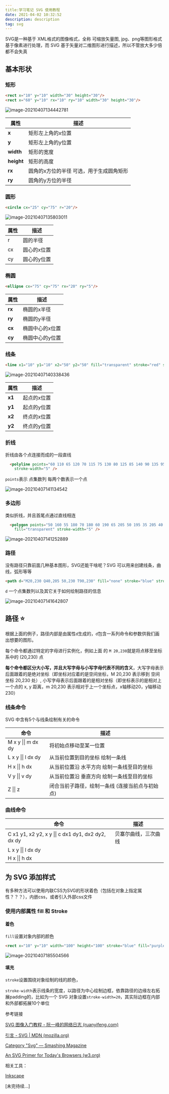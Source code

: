 ```yaml
---
title:学习笔记 SVG 使用教程
date: 2021-04-02 10:32:52
description: description
tag: svg
---
```


SVG是一种基于 XML格式的图像格式，全称 可缩放矢量图, jpg、png等图形格式基于像素进行处理，而 SVG 基于矢量对二维图形进行描述，所以不管放大多少倍都不会失真

## 基本形状

### 矩形

```html
<rect x="10" y="10" width="30" height="30"/>
<rect x="60" y="10" rx="10" ry="10" width="30" height="30"/>
```

![image-20210407134442781](http://img.massivejohn.com/image-20210407134442781.png)

| 属性       | 描述                                     |
| ---------- | ---------------------------------------- |
| **x**      | 矩形左上角的x位置                        |
| **y**      | 矩形左上角的y位置                        |
| **width**  | 矩形的宽度                               |
| **height** | 矩形的高度                               |
| **rx**     | 圆角的x方位的半径 可选，用于生成圆角矩形 |
| **ry**     | 圆角的y方位的半径                        |

### 圆形

```html
<circle cx="25" cy="75" r="20"/>
```

![image-20210407135803011](http://img.massivejohn.com/image-20210407135803011.png)

| 属性 | 描述        |
| ---- | ----------- |
| r    | 圆的半径    |
| cx   | 圆心的x位置 |
| cy   | 圆心的y位置 |

### 椭圆

```html
<ellipse cx="75" cy="75" rx="20" ry="5"/>
```

| 属性   | 描述            |
| ------ | --------------- |
| **rx** | 椭圆的x半径     |
| **ry** | 椭圆的y半径     |
| **cx** | 椭圆中心的x位置 |
| **cy** | 椭圆中心的y位置 |

### 线条

```html
<line x1="10" y1="10" x2="50" y2="50" fill="transparent" stroke="red" stroke-width="5" />
```

![image-20210407140338436](http://img.massivejohn.com/image-20210407140338436.png)

| 属性   | 描述        |
| ------ | ----------- |
| **x1** | 起点的x位置 |
| **y1** | 起点的y位置 |
| **x2** | 终点的x位置 |
| **y2** | 终点的y位置 |

### 折线

折线由各个点连接而成的一段直线

```html
  <polyline points="60 110 65 120 70 115 75 130 80 125 85 140 90 135 95 150 100 145" stroke="orange" fill="transparent"
    stroke-width="5" />
```

`points`表示 点集数列 每两个数表示一个点

![image-20210407141134542](http://img.massivejohn.com/image-20210407141134542.png)

### 多边形

类似折线，并且首尾点通过直线相连

```html
  <polygon points="50 160 55 180 70 180 60 190 65 205 50 195 35 205 40 190 30 180 45 180" stroke="green"
    fill="transparent" stroke-width="5" />
```

![image-20210407141252889](http://img.massivejohn.com/image-20210407141252889.png)

### 路径 

没有路径只靠前面几种基本图形，SVG还能干啥呢？SVG 可以用来创建线条，曲线，弧形等等

```html
<path d="M20,230 Q40,205 50,230 T90,230" fill="none" stroke="blue" stroke-width="5" />
```

`d` 一个点集数列以及其它关于如何绘制路径的信息

![image-20210407141642807](http://img.massivejohn.com/image-20210407141642807.png)

## 路径 ⭐️

根据上面的例子，路径内部是由属性`d`生成的，`d`包含一系列命令和参数供我们画出想要的图形。

每个命令都通过特定的字母进行实例化，例如上面 的 `M 20,230`就是将点移至坐标系中的 (20,230) 点

**每个命令都区分大小写，并且大写字母与小写字母代表不同的含义**，大写字母表示后面跟着的是绝对坐标（即坐标对应着的是空间坐标，M 20,230 表示移到 空间坐标 20,230 处）, 小写字母表示后面跟着的是相对坐标（即坐标表示的是相对上一个点的 x, y 距离，m 20,230 表示相对于上一个坐标点，x轴移动20，y轴移动230） 

### 线条命令

SVG 中含有5个与线条绘制有关的命令

| 命令                 | 描述                                            |
| -------------------- | ----------------------------------------------- |
| M x y \|\| m dx dy   | 将初始点移动至某一位置                          |
| L x y  \|\|  l dx dy | 从当前位置到目的坐标 绘制一条线                 |
| H x  \|\|  h dx      | 从当前位置沿 水平方向 绘制一条线至目的坐标      |
| V y  \|\|  v dy      | 从当前位置沿 垂直方向 绘制一条线至目的坐标      |
| Z  \|\|  z           | 闭合当前子路径，绘制一条线 (连接当前点与初始点) |

### 曲线命令

| 命令                                               | 描述                 |
| -------------------------------------------------- | -------------------- |
| C x1 y1, x2 y2, x y \|\| c dx1 dy1, dx2 dy2, dx dy | 贝塞尔曲线，三次曲线 |
| L x y  \|\|  l dx dy                               |                      |
| H x  \|\|  h dx                                    |                      |

## 为 SVG 添加样式

有多种方法可以使用内联CSS为SVG的形状着色（包括在对象上指定属性？？？），内嵌css，或者引入外部css文件

### 使用内部属性 fill 和 Stroke

#### 着色

`fill`设置对象内部的颜色

```html
<rect x="10" y="10" width="100" height="100" stroke="blue" fill="purple" fill-opacity="0.5" stroke-opacity="0.8" stroke-width="10" />
```

![image-20210407185504566](http://img.massivejohn.com/image-20210407185504566.png)

#### 填充

`stroke`设置围绕对象绘制的线的颜色，

`stroke-width`表示线条的宽度，以路径为中心绘制边框，依靠路径的边缘左右拓展padding的，比如为一个 SVG 对象设置`stroke-width=20`，其实际边框在内部和外部都拓展10个单位





参考链接

[SVG 图像入门教程 - 阮一峰的网络日志 (ruanyifeng.com)](https://www.ruanyifeng.com/blog/2018/08/svg.html)

[引言 - SVG | MDN (mozilla.org)](https://developer.mozilla.org/zh-CN/docs/Web/SVG/Tutorial/Introduction)

[Category "Svg" — Smashing Magazine](https://www.smashingmagazine.com/category/svg)

[An SVG Primer for Today's Browsers (w3.org)](https://www.w3.org/Graphics/SVG/IG/resources/svgprimer.html)

相关工具：

[Inkscape](https://inkscape.org/zh-hant/)

[未完待续...]

